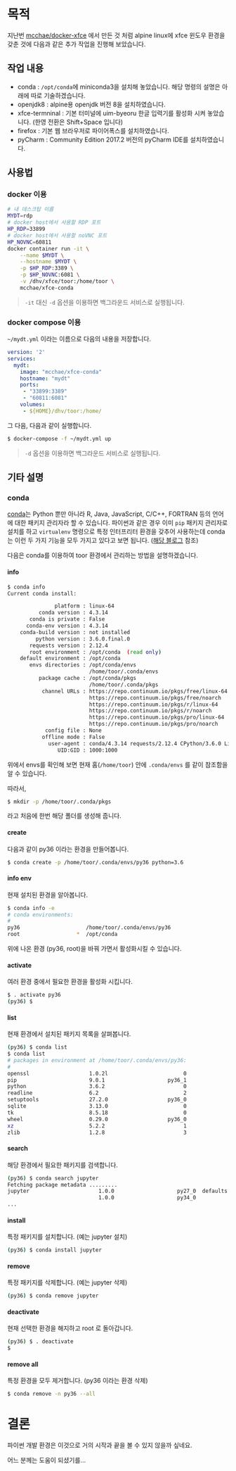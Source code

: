 #  목적

지난번 [mcchae/docker-xfce](https://github.com/mcchae/docker-xfce) 에서 만든 것 처럼 alpine linux에 xfce 윈도우 환경을 갖춘 것에 다음과 같은 추가 작업을 진행해 보았습니다.

## 작업 내용

* conda : `/opt/conda`에 miniconda3을 설치해 놓았습니다. 해당 명령의 설명은 아래에 따로 기술하겠습니다.
* openjdk8 : alpine용 openjdk 버전 8을 설치하였습니다.
* xfce-termninal : 기본 터미널에 uim-byeoru 한글 입력기를 활성화 시켜 놓았습니다. (한영 전환은 Shift+Space 입니다)
* firefox : 기본 웹 브라우저로 파이어폭스를 설치하였습니다.
* pyCharm : Community Edition 2017.2 버전의 pyCharm IDE를 설치하였습니다.


## 사용법

### docker 이용

```bash
# 내 데스크탑 이름
MYDT=rdp
# docker host에서 사용할 RDP 포트
HP_RDP=33899
# docker host에서 사용할 noVNC 포트
HP_NOVNC=60811
docker container run -it \
	--name $MYDT \
	--hostname $MYDT \
	-p $HP_RDP:3389 \
	-p $HP_NOVNC:6081 \
	-v /dhv/xfce/toor:/home/toor \
	mcchae/xfce-conda
```

> `-it` 대신 `-d` 옵션을 이용하면 백그라운드 서비스로 실행됩니다.

### docker compose 이용

`~/mydt.yml` 이라는 이름으로 다음의 내용을 저장합니다.

``` yaml
version: '2'
services:
  mydt:
    image: "mcchae/xfce-conda"
    hostname: "mydt"
    ports:
     - "33899:3389"
     - "60811:6081"
    volumes:
     - ${HOME}/dhv/toor:/home/
```

그 다음, 다음과 같이 실행합니다.

```sh
$ docker-compose -f ~/mydt.yml up
```

> `-d` 옵션을 이용하면 백그라운드 서비스로 실행됩니다.

## 기타 설명

### conda

[conda](https://conda.io/docs/intro.html)는 Python 뿐만 아니라 R, Java, JavaScript, C/C++, FORTRAN 등의 언어에 대한 패키지 관리자라 할 수 있습니다. 파이썬과 같은 경우 이미 `pip` 패키지 관리자로 설치를 하고 `virtualenv` 명령으로 특정 인터프리터 환경을 갖추어 사용하는데 conda는 이런 두 가지 기능을 모두 가지고 있다고 보면 됩니다. ([해당 블로그](http://mcchae.egloos.com/11267105) 참조)

다음은 conda를 이용하여 toor 환경에서 관리하는 방법을 설명하겠습니다.

#### info

```sh
$ conda info
Current conda install:

               platform : linux-64
          conda version : 4.3.14
       conda is private : False
      conda-env version : 4.3.14
    conda-build version : not installed
         python version : 3.6.0.final.0
       requests version : 2.12.4
       root environment : /opt/conda  (read only)
    default environment : /opt/conda
       envs directories : /opt/conda/envs
                          /home/toor/.conda/envs
          package cache : /opt/conda/pkgs
                          /home/toor/.conda/pkgs
           channel URLs : https://repo.continuum.io/pkgs/free/linux-64
                          https://repo.continuum.io/pkgs/free/noarch
                          https://repo.continuum.io/pkgs/r/linux-64
                          https://repo.continuum.io/pkgs/r/noarch
                          https://repo.continuum.io/pkgs/pro/linux-64
                          https://repo.continuum.io/pkgs/pro/noarch
            config file : None
           offline mode : False
             user-agent : conda/4.3.14 requests/2.12.4 CPython/3.6.0 Linux/4.9.36-moby / glibc/2.25
                UID:GID : 1000:1000
```

위에서 envs를 확인해 보면 현재 홈(`/home/toor`) 안에 `.conda/envs` 를 같이 참조함을 알 수 있습니다.

따라서,

```sh
$ mkdir -p /home/toor/.conda/pkgs
```
라고 처음에 한번 해당 폴더를 생성해 줍니다.

#### create

다음과 같이 py36 이라는 환경을 만들어봅니다.

```sh
$ conda create -p /home/toor/.conda/envs/py36 python=3.6
```

#### info env
현재 설치된 환경을 알아봅니다.

```sh
$ conda info -e
# conda environments:
#
py36                     /home/toor/.conda/envs/py36
root                  *  /opt/conda
```
위에 나온 환경 (py36, root)을 바꿔 가면서 활성화시킬 수 있습니다.

#### activate
여러 환경 중에서 필요한 환경을 활성화 시킵니다.

```sh
$ . activate py36
(py36) $
```

#### list
현재 환경에서 설치된 패키지 목록을 살펴봅니다.

```sh
(py36) $ conda list
$ conda list
# packages in environment at /home/toor/.conda/envs/py36:
#
openssl                   1.0.2l                        0  
pip                       9.0.1                    py36_1  
python                    3.6.2                         0  
readline                  6.2                           2  
setuptools                27.2.0                   py36_0  
sqlite                    3.13.0                        0  
tk                        8.5.18                        0  
wheel                     0.29.0                   py36_0  
xz                        5.2.2                         1  
zlib                      1.2.8                         3  
```

#### search
해당 환경에서 필요한 패키지를 검색합니다.

```sh
(py36) $ conda search jupyter
Fetching package metadata .........
jupyter                      1.0.0                    py27_0  defaults        
                             1.0.0                    py34_0
...
```

#### install
특정 패키지를 설치합니다. (예는 jupyter 설치)

```sh
(py36) $ conda install jupyter
```

#### remove
특정 패키지를 삭제합니다. (예는 jupyter 삭제)

```sh
(py36) $ conda remove jupyter
```

#### deactivate
현재 선택한 환경을 해지하고 root 로 돌아갑니다.

```sh
(py36) $ . deactivate
$
```

#### remove all
특정 환경을 모두 제거합니다. (py36 이라는 환경 삭제)

```sh
$ conda remove -n py36 --all
```

# 결론

파이썬 개발 환경은 이것으로 거의 시작과 끝을 볼 수 있지 않을까 싶네요.

어느 분께는 도움이 되셨기를...

